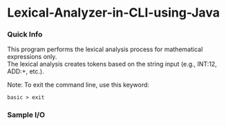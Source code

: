 # Lexical-Analyzer-in-CLI-using-Java
### Quick Info
This program performs the lexical analysis process for mathematical expressions only.  
The lexical analysis creates tokens based on the string input (e.g., INT:12, ADD:+, etc.).  
  
Note: To exit the command line, use this keyword:
```
basic > exit
```
### Sample I/O
